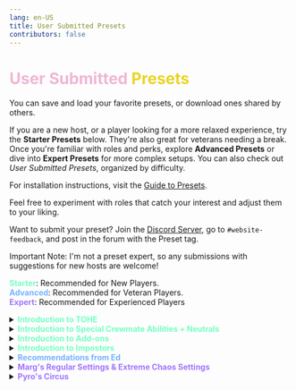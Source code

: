 ```yaml
---
lang: en-US
title: User Submitted Presets
contributors: false
---
```


# <font color=#f0b6d5>User Submitted <font color=#ebd326>Presets</font></font>

You can save and load your favorite presets, or download ones shared by others.

If you are a new host, or a player looking for a more relaxed experience, try the <b>Starter Presets</b> below. They're also great for veterans needing a break. Once you're familiar with roles and perks, explore <b>Advanced Presets</b> or dive into <b>Expert Presets</b> for more complex setups. You can also check out <i>User Submitted Presets</i>, organized by difficulty.

For installation instructions, visit the [Guide to Presets](/guides/Presets.html).

Feel free to experiment with roles that catch your interest and adjust them to your liking.

Want to submit your preset? Join the [Discord Server](https://discord.gg/ten), go to `#website-feedback`, and post in the forum with the Preset tag.

Important Note: I'm not a preset expert, so any submissions with suggestions for new hosts are welcome!

<b><font color=#75ffc3>Starter</font></b>: Recommended for New Players.<br>
<b><font color=#75b2ff>Advanced</font></b>: Recommended for Veteran Players.<br>
<b><font color=#a175ff>Expert</font></b>: Recommended for Experienced Players

<details>
<summary><b><font color=75ffc3>Introduction to TOHE</font></b></summary>

<a href="../.vuepress/public/presets/StarterIntroTOHE.json" download>Download this Preset</a><br>
Important Notes: This Preset is as simple as they come, well, besides just being default Impostors & Crewmates, but it is to get you familiar with the very base Mechanics.

> Provided by: NotPyro404
</details>
<details>
<summary><b><font color=75ffc3>Introduction to Special Crewmate Abilities + Neutrals</font></b></summary>

<a href="../.vuepress/public/presets/StarterIntroNeut.json" download>Download this Preset</a><br>
Important Notes: This Preset is the same as Vanilla, but instead to introduce you to Special Crewmate Abilities, & Neutrals. Roles Enabled below:<br>
Sheriff, Mechanic, Jester, & Serial Killer.

> Provided by: NotPyro404
</details>
<details>
<summary><b><font color=75ffc3>Introduction to Add-ons</font></b></summary>

<a href="../.vuepress/public/presets/StarterIntroAddon.json" download>Download this Preset</a><br>
Important Notes: This Preset is to introduce you to a few Add-ons that spice gameplay. Nothing Speed related/complicated yet.

> Provided by: NotPyro404
</details>
<details>
<summary><b><font color=75ffc3>Introduction to Impostors</font></b></summary>

<a href="../.vuepress/public/presets/StarterIntroImp.json" download>Download this Preset</a><br>
Important Notes: This Preset is to get you into a few Impostor Roles. These will only be ones with basic abilities, nothing crazy.

> Provided by: NotPyro404
</details>
<details>
<summary><b><font color=75b2ff>Recommendations from Ed</font></b></summary>

<a href="../.vuepress/public/presets/AdvancedEd.json" download>Download this Preset</a><br>
Important Notes: This Preset is what Ed (holmes3) uses in their lobbies and recommends to familiar hosts.

> Provided by: Ed
</details>
<details>
<summary><b><font color=a175ff>Marg's Regular Settings & Extreme Chaos Settings</font></b></summary>

<a href="../.vuepress/public/presets/CustomMargsPreset.json" download>Download this Preset</a><br>
Important Notes: Preset 1 is Marg's Regular Settings. Preset 2 is Marg's Extreme Chaos Settings.
Version: 2.0.0 Alpha 20

> Submitted by: Marg
</details>
<details>
<summary><b><font color=a175ff>Pyro's Circus</font></b></summary>

<a href="../.vuepress/public/presets/CustomPyrosPreset.json" download>Download this Preset</a><br>
Important Notes: Preset 1 is Pyro's Circus. This has every role enabled (Besides a few, which were either better as their addon versions, or just weren't wanted such as: Executioner, Most Vanilla Roles, so on.)
Version: 2.1.0 Alpha 3

> Submitted by: NotPyro404
</details>